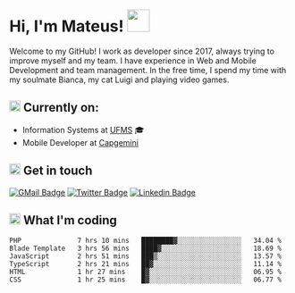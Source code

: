 # Hi, I'm Mateus! <img src="https://media.giphy.com/media/Lp2DXaHwco9FK/giphy.gif" width="40" height="40" />

Welcome to my GitHub! I work as developer since 2017, always trying to improve myself and my team. I have experience in Web and Mobile Development and team management. In the free time, I spend my time with my soulmate Bianca, my cat Luigi and playing video games.

## <img src="https://github.githubassets.com/images/icons/emoji/unicode/1f469-1f4bb.png" width="20" height="20" /> Currently on:
- Information Systems at [UFMS](https://www.ufms.br) :mortar_board:
- Mobile Developer at [Capgemini](https://www.capgemini.com)

## <img src="https://github.githubassets.com/images/icons/emoji/unicode/2615.png" width="20" height="20"/> Get in touch
[![GMail Badge](https://img.shields.io/badge/Gmail-D14836?style=for-the-badge&logo=gmail&logoColor=white&link=http://mailto:mateusragazzi.b@gmail.com)](http://malito:mateusragazzi.b@gmail.com)
[![Twitter Badge](https://img.shields.io/badge/Twitter-1DA1F2?style=for-the-badge&logo=twitter&logoColor=white&link=https://twitter.com/r_mateus39)](https://twitter.com/r_mateus39)
[![Linkedin Badge](https://img.shields.io/badge/LinkedIn-0077B5?style=for-the-badge&logo=linkedin&logoColor=white&link=https://www.linkedin.com/in/mateus-ragazzi/)](https://www.linkedin.com/in/mateus-ragazzi/)

## <img src="https://github.githubassets.com/images/icons/emoji/unicode/1f4ca.png" width="20" height="20"/> What I'm coding

<!--START_SECTION:waka-->

```text
PHP              7 hrs 10 mins   ████████▓░░░░░░░░░░░░░░░░   34.04 %
Blade Template   3 hrs 56 mins   ████▓░░░░░░░░░░░░░░░░░░░░   18.69 %
JavaScript       2 hrs 51 mins   ███▒░░░░░░░░░░░░░░░░░░░░░   13.57 %
TypeScript       2 hrs 21 mins   ██▓░░░░░░░░░░░░░░░░░░░░░░   11.14 %
HTML             1 hr 27 mins    █▓░░░░░░░░░░░░░░░░░░░░░░░   06.95 %
CSS              1 hr 25 mins    █▓░░░░░░░░░░░░░░░░░░░░░░░   06.77 %
```

<!--END_SECTION:waka-->
